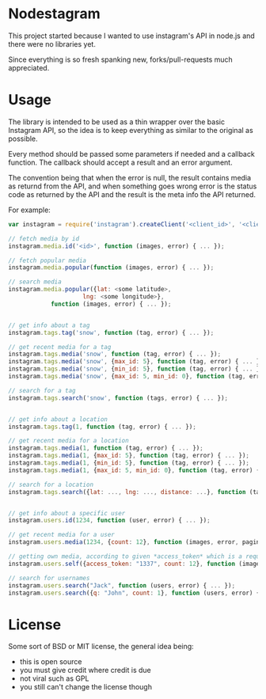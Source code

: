 
# Nodestagram

This project started because I wanted to use instagram's API in node.js and there were no libraries yet.

Since everything is so fresh spanking new, forks/pull-requests much appreciated.

# Usage

The library is intended to be used as a thin wrapper over the basic Instagram API, so the
idea is to keep everything as similar to the original as possible.

Every method should be passed some parameters if needed and a callback function. The callback
should accept a result and an error argument.

The convention being that when the error is null, the result contains media as returnd from the API,
and when something goes wrong error is the status code as returned by the API and the result is the
meta info the API returned.

For example:
```javascript
var instagram = require('instagram').createClient('<client_id>', '<client_secret>');

// fetch media by id
instagram.media.id('<id>', function (images, error) { ... });

// fetch popular media
instagram.media.popular(function (images, error) { ... });

// search media
instagram.media.popular({lat: <some latitude>,
		             lng: <some longitude>},
		    function (images, error) { ... });


// get info about a tag
instagram.tags.tag('snow', function (tag, error) { ... });

// get recent media for a tag
instagram.tags.media('snow', function (tag, error) { ... });
instagram.tags.media('snow', {max_id: 5}, function (tag, error) { ... });
instagram.tags.media('snow', {min_id: 5}, function (tag, error) { ... });
instagram.tags.media('snow', {max_id: 5, min_id: 0}, function (tag, error) { ... });

// search for a tag
instagram.tags.search('snow', function (tags, error) { ... });


// get info about a location
instagram.tags.tag(1, function (tag, error) { ... });

// get recent media for a location
instagram.tags.media(1, function (tag, error) { ... });
instagram.tags.media(1, {max_id: 5}, function (tag, error) { ... });
instagram.tags.media(1, {min_id: 5}, function (tag, error) { ... });
instagram.tags.media(1, {max_id: 5, min_id: 0}, function (tag, error) { ... });

// search for a location
instagram.tags.search({lat: ..., lng: ..., distance: ...}, function (tags, error) { ... });


// get info about a specific user
instagram.users.id(1234, function (user, error) { ... });

// get recent media for a user
instagram.users.media(1234, {count: 12}, function (images, error, pagination) { ... });

// getting own media, according to given *access_token* which is a required parameter
instagram.users.self({access_token: "1337", count: 12}, function (images, error, pagination) { ... });

// search for usernames
instagram.users.search("Jack", function (users, error) { ... });
instagram.users.search({q: "John", count: 1}, function (users, error) { ... });
```

# License

Some sort of BSD or MIT license,  the general idea being:

- this is open source
- you must give credit where credit is due
- not viral such as GPL
- you still can't change the license though
